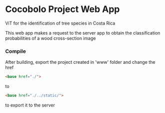 # Cocobolo Project Web App

ViT for the identification of tree species in Costa Rica

This web app makes a request to the server app to obtain the classification probabilities of a wood cross-section image

### Compile

After building, export the project created in 'www' folder and change the href

``` html
<base href="./">
```

to

``` html
<base href="./../static/">
```

to export it to the server